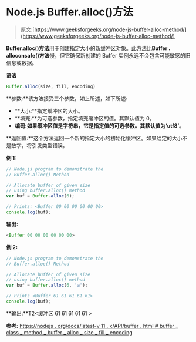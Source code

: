 # Node.js Buffer.alloc()方法

> 原文:[https://www.geeksforgeeks.org/node-js-buffer-alloc-method/](https://www.geeksforgeeks.org/node-js-buffer-alloc-method/)

**Buffer.alloc()方法**用于创建指定大小的新缓冲区对象。此方法比**Buffer . alloconsafe()方法**慢，但它确保新创建的 Buffer 实例永远不会包含可能敏感的旧信息或数据。

**语法**

```js
Buffer.alloc(size, fill, encoding)
```

**参数:**该方法接受三个参数，如上所述，如下所述:

*   **大小:**指定缓冲区的大小。
*   **填充:**为可选参数，指定填充缓冲区的值。其默认值为 0。
*   **编码:**如果缓冲区值是字符串，它是指定值的可选参数。其默认值为**‘utf8’**。

**返回值:**这个方法返回一个新的指定大小的初始化缓冲区。如果给定的大小不是数字，将引发类型错误。

**例 1:**

```js
// Node.js program to demonstrate the   
// Buffer.alloc() Method

// Allocate buffer of given size
// using buffer.alloc() method
var buf = Buffer.alloc(6);

// Prints: <Buffer 00 00 00 00 00 00>
console.log(buf);
```

**输出:**

```js
<Buffer 00 00 00 00 00 00>
```

**例 2:**

```js
// Node.js program to demonstrate the   
// Buffer.alloc() Method

// Allocate buffer of given size
// using buffer.alloc() method
var buf = Buffer.alloc(6, 'a');

// Prints <Buffer 61 61 61 61 61>
console.log(buf);
```

**输出:**T2<缓冲区 61 61 61 61 61 >

**参考:**
[https://nodejs . org/docs/latest-v 11 . x/API/buffer . html # buffer _ class _ method _ buffer _ alloc _ size _ fill _ encoding](https://nodejs.org/docs/latest-v11.x/api/buffer.html#buffer_class_method_buffer_alloc_size_fill_encoding)